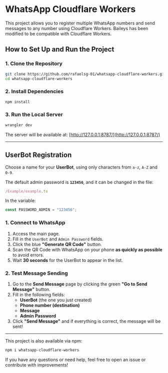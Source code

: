 # WhatsApp Cloudflare Workers

This project allows you to register multiple WhatsApp numbers and send messages to any number using Cloudflare Workers. Baileys has been modified to be compatible with Cloudflare Workers.

## How to Set Up and Run the Project

### 1. Clone the Repository
```sh
git clone https://github.com/rafaelsg-01/whatsapp-cloudflare-workers.git
cd whatsapp-cloudflare-workers
```

### 2. Install Dependencies
```sh
npm install
```

### 3. Run the Local Server
```sh
wrangler dev
```
The server will be available at: [http://127.0.0.1:8787/](http://127.0.0.1:8787/)

---

## UserBot Registration
Choose a name for your **UserBot**, using only characters from `a-z`, `A-Z` and `0-9`.

The default admin password is **`123456`**, and it can be changed in the file:
```ts
/Example/example.ts
```
In the variable:
```ts
const PASSWORD_ADMIN = "123456";
```

### 1. Connect to WhatsApp
1. Access the main page.
2. Fill in the `UserBot` and `Admin Password` fields.
3. Click the blue **"Generate QR Code"** button.
4. Scan the QR Code with WhatsApp on your phone **as quickly as possible** to avoid errors.
5. Wait **30 seconds** for the UserBot to appear in the list.

### 2. Test Message Sending
1. Go to the **Send Message** page by clicking the green **"Go to Send Message"** button.
2. Fill in the following fields:
   - **UserBot** (the one you just created)
   - **Phone number (destination)**
   - **Message**
   - **Admin Password**
3. Click **"Send Message"** and if everything is correct, the message will be sent!

---

This project is also available via npm:
```sh
npm i whatsapp-cloudflare-workers
```

If you have any questions or need help, feel free to open an issue or contribute with improvements!
